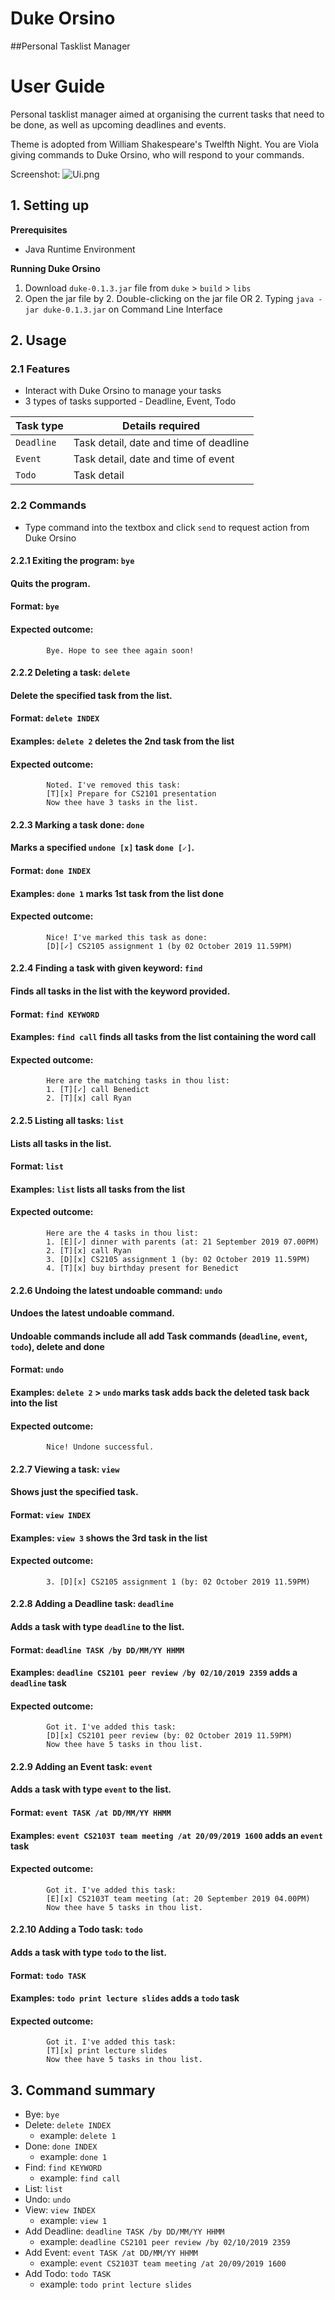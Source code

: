 # Duke Orsino 
##Personal Tasklist Manager

# User Guide
Personal tasklist manager aimed at organising the current tasks 
that need to be done, as well as upcoming deadlines and events.

Theme is adopted from William Shakespeare's Twelfth Night. 
You are Viola giving commands to Duke Orsino, who will
respond to your commands. 

Screenshot:
![Ui.png](/Ui.png)

## 1. Setting up

**Prerequisites**
* Java Runtime Environment

**Running Duke Orsino**
1. Download `duke-0.1.3.jar` file from `duke` > `build` > `libs`
1. Open the jar file by
    2. Double-clicking on the jar file OR
    2. Typing `java -jar duke-0.1.3.jar` on Command Line Interface

## 2. Usage

### 2.1 Features
* Interact with Duke Orsino to manage your tasks
* 3 types of tasks supported - Deadline, Event, Todo

Task type | Details required
------------ | -------------
`Deadline` | Task detail, date and time of deadline
`Event` | Task detail, date and time of event
`Todo` | Task detail

### 2.2 Commands 
* Type command into the textbox and click `send` to request action from Duke Orsino

#### 2.2.1 Exiting the program: `bye`
#### Quits the program.
#### Format: `bye` 
#### Expected outcome: 
``` 
        Bye. Hope to see thee again soon!
```

#### 2.2.2 Deleting a task: `delete`
#### Delete the specified task from the list.
#### Format: `delete INDEX`
#### Examples: `delete 2` deletes the 2nd task from the list
#### Expected outcome: 
``` 
        Noted. I've removed this task:
        [T][x] Prepare for CS2101 presentation
        Now thee have 3 tasks in the list.
```

#### 2.2.3 Marking a task done: `done`
#### Marks a specified `undone [x]` task `done [✓]`.
#### Format: `done INDEX`
#### Examples: `done 1` marks 1st task from the list done
#### Expected outcome: 
``` 
        Nice! I've marked this task as done:
        [D][✓] CS2105 assignment 1 (by 02 October 2019 11.59PM)
```

#### 2.2.4 Finding a task with given keyword: `find`
#### Finds all tasks in the list with the keyword provided.
#### Format: `find KEYWORD`
#### Examples: `find call` finds all tasks from the list containing the word call
#### Expected outcome: 
``` 
        Here are the matching tasks in thou list:
        1. [T][✓] call Benedict
        2. [T][x] call Ryan
```

#### 2.2.5 Listing all tasks: `list`
#### Lists all tasks in the list.
#### Format: `list`
#### Examples: `list` lists all tasks from the list
#### Expected outcome: 
``` 
        Here are the 4 tasks in thou list:
        1. [E][✓] dinner with parents (at: 21 September 2019 07.00PM)
        2. [T][x] call Ryan
        3. [D][x] CS2105 assignment 1 (by: 02 October 2019 11.59PM)
        4. [T][x] buy birthday present for Benedict
```

#### 2.2.6 Undoing the latest undoable command: `undo`
#### Undoes the latest undoable command. 
#### Undoable commands include all add Task commands (`deadline`, `event`, `todo`), delete and done
#### Format: `undo`
#### Examples: `delete 2` > `undo` marks task adds back the deleted task back into the list
#### Expected outcome: 
``` 
        Nice! Undone successful.
```

#### 2.2.7 Viewing a task: `view`
#### Shows just the specified task.
#### Format: `view INDEX`
#### Examples: `view 3` shows the 3rd task in the list
#### Expected outcome: 
``` 
        3. [D][x] CS2105 assignment 1 (by: 02 October 2019 11.59PM)
```

#### 2.2.8 Adding a Deadline task: `deadline`
#### Adds a task with type `deadline` to the list.
#### Format: `deadline TASK /by DD/MM/YY HHMM`
#### Examples: `deadline CS2101 peer review /by 02/10/2019 2359` adds a `deadline` task
#### Expected outcome: 
``` 
        Got it. I've added this task:
        [D][x] CS2101 peer review (by: 02 October 2019 11.59PM)
        Now thee have 5 tasks in thou list.
```

#### 2.2.9 Adding an Event task: `event`
#### Adds a task with type `event` to the list.
#### Format: `event TASK /at DD/MM/YY HHMM`
#### Examples: `event CS2103T team meeting /at 20/09/2019 1600` adds an `event` task
#### Expected outcome: 
``` 
        Got it. I've added this task:
        [E][x] CS2103T team meeting (at: 20 September 2019 04.00PM)
        Now thee have 5 tasks in thou list.
```

#### 2.2.10 Adding a Todo task: `todo`
#### Adds a task with type `todo` to the list.
#### Format: `todo TASK`
#### Examples: `todo print lecture slides` adds a `todo` task
#### Expected outcome: 
``` 
        Got it. I've added this task:
        [T][x] print lecture slides
        Now thee have 5 tasks in thou list.
```

## 3. Command summary
* Bye: `bye`
* Delete: `delete INDEX`
    * example: `delete 1`
* Done: `done INDEX`
    * example: `done 1`
* Find: `find KEYWORD`
    * example: `find call`
* List: `list`
* Undo: `undo`
* View: `view INDEX`
    * example: `view 1`
* Add Deadline: `deadline TASK /by DD/MM/YY HHMM`
    * example: `deadline CS2101 peer review /by 02/10/2019 2359`
* Add Event: `event TASK /at DD/MM/YY HHMM`
    * example: `event CS2103T team meeting /at 20/09/2019 1600`
* Add Todo: `todo TASK`
    * example: `todo print lecture slides`
